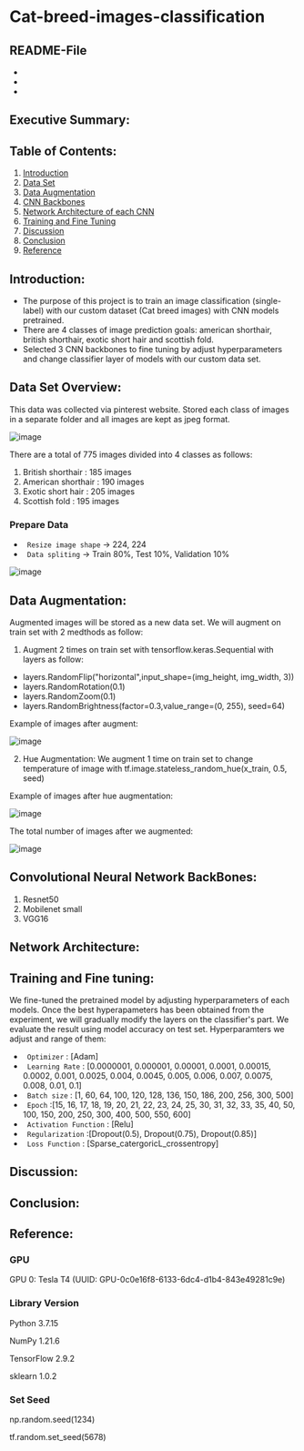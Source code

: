# Cat-breed-images-classification
## README-File
-
-
-

## Executive Summary:


## Table of Contents:
1. [Introduction](#introduction)
2. [Data Set](#dataset)
3. [Data Augmentation](#augment)
4. [CNN Backbones](#bb)
5. [Network Architecture of each CNN](#architecture)
6. [Training and Fine Tuning](#finetuning)
7. [Discussion](#discussion)
8. [Conclusion](#conclusion)
9. [Reference](#reference)

## Introduction: <a name="introduction"></a>
- The purpose of this project is to train an image classification (single-label) with our custom dataset (Cat breed images) with CNN models pretrained.
- There are 4 classes of image prediction goals: american shorthair, british shorthair, exotic short hair and scottish fold. 
- Selected 3 CNN backbones to fine tuning by adjust hyperparameters and change classifier layer of models with our custom data set.

## Data Set Overview: <a name="dataset"></a>
This data was collected via pinterest website. Stored each class of images in a separate folder and all images are kept as jpeg format.

![image](https://user-images.githubusercontent.com/80414593/196963734-1461e440-6c55-4321-9e2e-c528bb4be783.png)

There are a total of 775 images divided into 4 classes as follows:
1. British shorthair : 185 images
2. American shorthair : 190 images
3. Exotic short hair : 205 images
4. Scottish fold : 195 images

### Prepare Data
- `` Resize image shape`` -> 224, 224
- `` Data spliting`` -> Train 80%, Test 10%, Validation 10%

![image](https://user-images.githubusercontent.com/80414593/196987998-8b1f9480-4fe2-43a4-9a09-e1165945c965.png)

## Data Augmentation: <a name="augment"></a>
Augmented images will be stored as a new data set. We will augment on train set with 2 medthods as follow:

1. Augment 2 times on train set with tensorflow.keras.Sequential with layers as follow:
  - layers.RandomFlip("horizontal",input_shape=(img_height, img_width, 3))
  - layers.RandomRotation(0.1)
  - layers.RandomZoom(0.1)
  - layers.RandomBrightness(factor=0.3,value_range=(0, 255), seed=64)

Example of images after augment:

![image](https://user-images.githubusercontent.com/80414593/196961061-5875f4fa-2825-46d8-98f9-fa4c2febe11b.png)


2. Hue Augmentation: We augment 1 time on train set to change temperature of image with tf.image.stateless_random_hue(x_train, 0.5, seed)

Example of images after hue augmentation:

![image](https://user-images.githubusercontent.com/80414593/196975525-2386a39e-7cc5-4047-b37b-e62ff725627b.png)

The total number of images after we augmented:

![image](https://user-images.githubusercontent.com/80414593/196957976-45e6b369-4ca0-46e5-beb9-566c5a9cf825.png)



## Convolutional Neural Network BackBones: <a name="bb"></a>
1. Resnet50 
2. Mobilenet small
3. VGG16

## Network Architecture: <a name="architecture"></a>


## Training and Fine tuning: <a name="finetuning"></a>
We fine-tuned the pretrained model by adjusting hyperparameters of each models. Once the best hyperapameters has been obtained from the experiment, we will gradually modify the layers on the classifier's part. We evaluate the result using model accuracy on test set.
Hyperparamters we adjust and range of them:
- `` Optimizer`` : [Adam]
- `` Learning Rate`` : [0.0000001, 0.000001, 0.00001, 0.0001, 0.00015, 0.0002, 0.001, 0.0025, 0.004, 0.0045, 0.005, 0.006, 0.007, 0.0075, 0.008, 0.01, 0.1]
- `` Batch size`` : [1, 60, 64, 100, 120, 128, 136, 150, 186, 200, 256, 300, 500]
- `` Epoch`` :[15, 16, 17, 18, 19, 20, 21, 22, 23, 24, 25, 30, 31, 32, 33, 35, 40, 50, 100, 150, 200, 250, 300, 400, 500, 550, 600]
- `` Activation Function`` : [Relu]
- `` Regularization`` :[Dropout(0.5), Dropout(0.75), Dropout(0.85)]
- `` Loss Function`` : [Sparse_catergoricL_crossentropy]


## Discussion: <a name="discussion"></a>

## Conclusion: <a name="conclusion"></a>

## Reference: <a name="reference"></a>
### GPU
GPU 0: Tesla T4 (UUID: GPU-0c0e16f8-6133-6dc4-d1b4-843e49281c9e)

### Library Version
Python 3.7.15

NumPy 1.21.6

TensorFlow 2.9.2

sklearn 1.0.2

### Set Seed
np.random.seed(1234)

tf.random.set_seed(5678)

